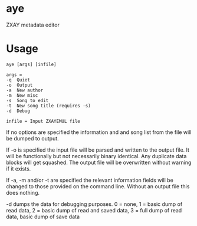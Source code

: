 # aye
ZXAY metadata editor

# Usage
```
aye [args] [infile]

args = 
-q  Quiet
-o  Output
-a  New author
-m  New misc
-s  Song to edit
-t  New song title (requires -s)
-d  Debug

infile = Input ZXAYEMUL file
```

If no options are specified the information and and song list from the file will be dumped to output.

If -o is specified the input file will be parsed and written to the output file.  It will be functionally but not necessarily binary identical.  Any duplicate data blocks will get squashed.  The output file will be overwritten without warning if it exists.

If -a, -m and/or -t are specified the relevant information fields will be changed to those provided on the command line.  Without an output file this does nothing.

-d dumps the data for debugging purposes. 0 = none,
1 = basic dump of read data, 
2 = basic dump of read and saved data, 
3 = full dump of read data, basic dump of save data
